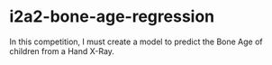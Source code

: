 # i2a2-bone-age-regression
In this competition, I must create a model to predict the Bone Age of children from a Hand X-Ray.
